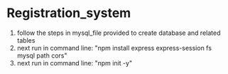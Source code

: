 ﻿# Registration_system
1. follow the steps in mysql_file provided to create database and related tables
2. next run in command line: "npm install express express-session fs mysql path cors"
3. next run in command line: "npm init -y"
